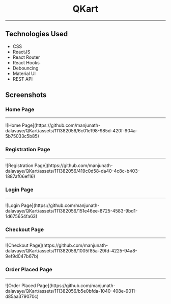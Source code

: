 <div align="center">
  <h1>QKart</h1>
  <hr>
</div>

## Technologies Used
- CSS
- ReactJS
- React Router
- React Hooks
- Debouncing
- Material UI
- REST API

## Screenshots

### Home Page
<hr>
![Home Page](https://github.com/manjunath-dalavaye/QKart/assets/111382056/6c01e198-985d-420f-904a-5b75033c5b85)

### Registration Page
<hr>
![Registration Page](https://github.com/manjunath-dalavaye/QKart/assets/111382056/419c0d58-da40-4c8c-b403-1887af06ef16)

### Login Page
<hr>
![Login Page](https://github.com/manjunath-dalavaye/QKart/assets/111382056/151e46ee-8725-4583-9bd1-1d675654fa63)

### Checkout Page
<hr>
![Checkout Page](https://github.com/manjunath-dalavaye/QKart/assets/111382056/1005f85a-29fd-4225-94a8-9ef9d047b67b)

### Order Placed Page
<hr>
![Order Placed Page](https://github.com/manjunath-dalavaye/QKart/assets/111382056/b5e0bfda-1040-408e-9011-d85aa379070c)
